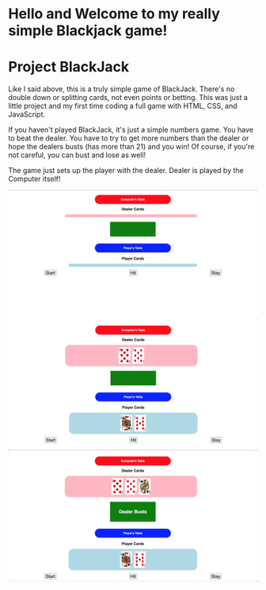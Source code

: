 # Hello and Welcome to my really simple Blackjack game!

# Project BlackJack

Like I said above, this is a truly simple game of BlackJack. There's no double down or splitting cards, not even points or betting. This was just a little project and my first time coding a full game with HTML, CSS, and JavaScript.

If you haven't played BlackJack, it's just a simple numbers game. You have to beat the dealer. You have to try to get more numbers than the dealer or hope the dealers busts (has more than 21) and you win! Of course, if you're not careful, you can bust and lose as well!

The game just sets up the player with the dealer. Dealer is played by the Computer itself! 

![game](./game-screenshots/Game%20Before%20Start.png)
![game](./game-screenshots/Game%20Beginning.png)
![game](./game-screenshots/Game%20End.png)
